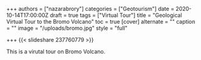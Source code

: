 +++
authors = ["nazarabrory"]
categories = ["Geotourism"]
date = 2020-10-14T17:00:00Z
draft = true
tags = ["Virtual Tour"]
title = "Geological Virtual Tour to the Bromo Volcano"
toc = true
[cover]
alternate = ""
caption = ""
image = "/uploads/bromo.jpg"
style = "full"

+++
{{< slideshare 237760779 >}}

This is a virutal tour on Bromo Volcano.